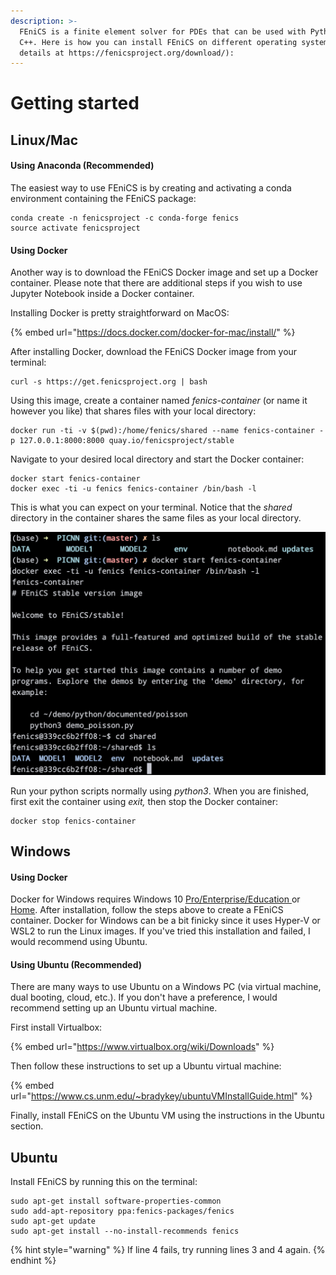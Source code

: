 ```yaml
---
description: >-
  FEniCS is a finite element solver for PDEs that can be used with Python or
  C++. Here is how you can install FEniCS on different operating systems (more
  details at https://fenicsproject.org/download/):
---
```


# Getting started

## Linux/Mac

#### Using Anaconda \(Recommended\)

The easiest way to use FEniCS is by creating and activating a conda environment containing the FEniCS package:

```text
conda create -n fenicsproject -c conda-forge fenics
source activate fenicsproject
```

#### Using Docker

Another way is to download the FEniCS Docker image and set up a Docker container. Please note that there are additional steps if you wish to use Jupyter Notebook inside a Docker container. 

Installing Docker is pretty straightforward on MacOS:

{% embed url="https://docs.docker.com/docker-for-mac/install/" %}

After installing Docker, download the FEniCS Docker image from your terminal: 

```text
curl -s https://get.fenicsproject.org | bash
```

Using this image, create a container named _fenics-container_ \(or name it however you like\) that shares files with your local directory:

```text
docker run -ti -v $(pwd):/home/fenics/shared --name fenics-container -p 127.0.0.1:8000:8000 quay.io/fenicsproject/stable
```

Navigate to your desired local directory and start the Docker container:

```text
docker start fenics-container
docker exec -ti -u fenics fenics-container /bin/bash -l
```

This is what you can expect on your terminal. Notice that the _shared_ directory in the container shares the same files as your local directory. 

![](../.gitbook/assets/screen-shot-2020-11-19-at-12.47.14-pm.png)

Run your python scripts normally using _python3_. When you are finished, first exit the container using _exit,_ then stop the Docker container:

```text
docker stop fenics-container
```

## Windows

#### **Using Docker**

Docker for Windows requires Windows 10 [Pro/Enterprise/Education ](https://docs.docker.com/docker-for-windows/install/)or [Home](https://docs.docker.com/docker-for-windows/install-windows-home/). After installation, follow the steps above to create a FEniCS container. Docker for Windows can be a bit finicky since it uses Hyper-V or WSL2 to run the Linux images. If you've tried this installation and failed, I would recommend using Ubuntu.

#### **Using Ubuntu \(Recommended\)**

There are many ways to use Ubuntu on a Windows PC \(via virtual machine, dual booting, cloud, etc.\). If you don't have a preference, I would recommend setting up an Ubuntu virtual machine. 

First install Virtualbox:

{% embed url="https://www.virtualbox.org/wiki/Downloads" %}

Then follow these instructions to set up a Ubuntu virtual machine:

{% embed url="https://www.cs.unm.edu/~bradykey/ubuntuVMInstallGuide.html" %}

Finally, install FEniCS on the Ubuntu VM using the instructions in the Ubuntu section. 

## Ubuntu

Install FEniCS by running this on the terminal:

```text
sudo apt-get install software-properties-common
sudo add-apt-repository ppa:fenics-packages/fenics
sudo apt-get update
sudo apt-get install --no-install-recommends fenics
```

{% hint style="warning" %}
If line 4 fails, try running lines 3 and 4 again.
{% endhint %}


